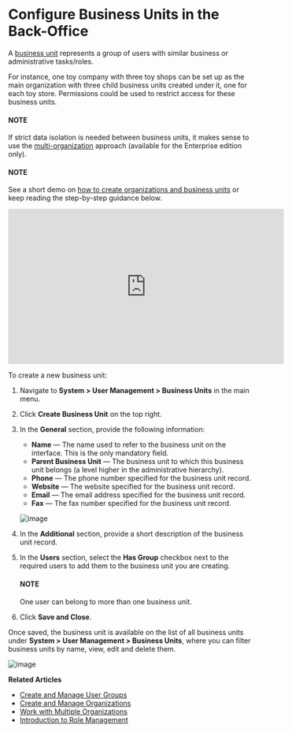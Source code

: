 <a id="user-management-bu"></a>

# Configure Business Units in the Back-Office

A [business unit](../../../../glossary.md#term-Business-Unit) represents a group of users with similar business or administrative tasks/roles.

For instance, one toy company with three toy shops can be set up as the main organization with three child business units created under it, one for each toy store. Permissions could be used to restrict access for these business units.

#### NOTE
If strict data isolation is needed between business units, it makes sense to use the [multi-organization](../organizations/index.md#user-ee-multi-org-system) approach (available for the Enterprise edition only).

#### NOTE
See a short demo on <a href="https://www.orocrm.com/media-library/create-organizations-and-business-units" target="_blank">how to create organizations and business units</a> or keep reading the step-by-step guidance below.

<iframe width="560" height="315" src="https://www.youtube.com/embed/_PpE536CQ9c" frameborder="0" allowfullscreen></iframe>

To create a new business unit:

1. Navigate to **System > User Management > Business Units** in the main menu.
2. Click **Create Business Unit** on the top right.
3. In the **General** section, provide the following information:
   * **Name** — The name used to refer to the business unit on the interface. This is the only mandatory field.
   * **Parent Business Unit** — The business unit to which this business unit belongs (a level higher in the administrative hierarchy).
   * **Phone** — The phone number specified for the business unit record.
   * **Website** — The website specified for the business unit record.
   * **Email** — The email address specified for the business unit record.
   * **Fax** — The fax number specified for the business unit record.

   ![image](user/img/system/user_management/users_bu_create.png)
4. In the **Additional** section, provide a short description of the business unit record.
5. In the **Users** section, select the **Has Group** checkbox next to the required users to add them to the business unit you are creating.

   #### NOTE
   One user can belong to more than one business unit.
6. Click **Save and Close**.

Once saved, the business unit is available on the list of all business units under **System > User Management > Business Units**, where you can filter business units by name, view, edit and delete them.

![image](user/img/system/user_management/user_business_unit_grid.png)

**Related Articles**

* [Create and Manage User Groups](../groups/index.md#user-management-groups)
* [Create and Manage Organizations](../organizations/index.md#user-management-organizations)
* [Work with Multiple Organizations](../organizations/index.md#user-ee-multi-org)
* [Introduction to Role Management](../roles/index.md#user-guide-user-management-permissions-roles)
